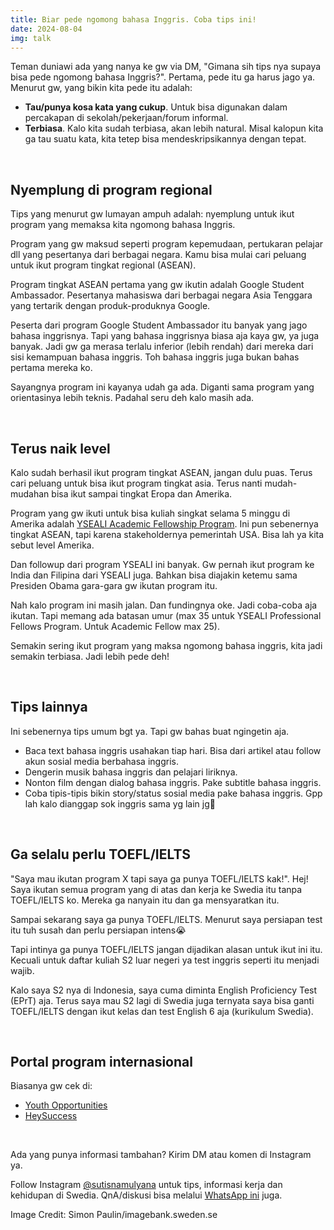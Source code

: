 ```yaml
---
title: Biar pede ngomong bahasa Inggris. Coba tips ini!
date: 2024-08-04
img: talk
---
```

Teman duniawi ada yang nanya ke  gw via DM, "Gimana sih tips nya supaya bisa pede ngomong bahasa Inggris?". Pertama, pede itu ga harus jago ya. Menurut gw, yang bikin kita pede itu adalah:
- **Tau/punya kosa kata yang cukup**. Untuk bisa digunakan dalam percakapan di sekolah/pekerjaan/forum informal.
- **Terbiasa**. Kalo kita sudah terbiasa, akan lebih natural. Misal kalopun kita ga tau suatu kata, kita tetep bisa mendeskripsikannya dengan tepat.

&nbsp;

## Nyemplung di program regional
Tips yang menurut gw lumayan ampuh adalah: nyemplung untuk ikut program yang memaksa kita ngomong bahasa Inggris.

Program yang gw maksud seperti program kepemudaan, pertukaran pelajar dll yang pesertanya dari berbagai negara. Kamu bisa mulai cari peluang untuk ikut program tingkat regional (ASEAN).

Program tingkat ASEAN pertama yang gw ikutin adalah Google Student Ambassador. Pesertanya mahasiswa dari berbagai negara Asia Tenggara yang tertarik dengan produk-produknya Google.

Peserta dari program Google Student Ambassador itu banyak yang jago bahasa inggrisnya. Tapi yang bahasa inggrisnya biasa aja kaya gw, ya juga banyak. Jadi gw ga merasa terlalu inferior (lebih rendah) dari mereka dari sisi kemampuan bahasa inggris. Toh bahasa inggris juga bukan bahas pertama mereka ko.

Sayangnya program ini kayanya udah ga ada. Diganti sama program yang orientasinya lebih teknis. Padahal seru deh kalo masih ada.

&nbsp;

## Terus naik level
Kalo sudah berhasil ikut program tingkat ASEAN, jangan dulu puas. Terus cari peluang untuk bisa ikut program tingkat asia. Terus nanti mudah-mudahan bisa ikut sampai tingkat Eropa dan Amerika.

Program yang gw ikuti untuk bisa kuliah singkat selama 5 minggu di Amerika adalah [YSEALI Academic Fellowship Program](https://asean.usmission.gov/ysealiafp/). Ini pun sebenernya tingkat ASEAN, tapi karena stakeholdernya pemerintah USA. Bisa lah ya kita sebut level Amerika.

Dan followup dari program YSEALI ini banyak. Gw pernah ikut program ke India dan Filipina dari YSEALI juga. Bahkan bisa diajakin ketemu sama Presiden Obama gara-gara gw ikutan program itu.

Nah kalo program ini masih jalan. Dan fundingnya oke. Jadi coba-coba aja ikutan. Tapi memang ada batasan umur (max 35 untuk YSEALI Professional Fellows Program. Untuk Academic Fellow max 25).

Semakin sering ikut program yang maksa ngomong bahasa inggris, kita jadi semakin terbiasa. Jadi lebih pede deh!

&nbsp;

## Tips lainnya
Ini sebenernya tips umum bgt ya. Tapi gw bahas buat ngingetin aja.
- Baca text bahasa inggris usahakan tiap hari. Bisa dari artikel atau follow akun sosial media berbahasa inggris.
- Dengerin musik bahasa inggris dan pelajari liriknya.
- Nonton film dengan dialog bahasa inggris. Pake subtitle bahasa inggris.
- Coba tipis-tipis bikin story/status sosial media pake bahasa inggris. Gpp lah kalo dianggap sok inggris sama yg lain jg🤣

&nbsp;

## Ga selalu perlu TOEFL/IELTS
"Saya mau ikutan program X tapi saya ga punya TOEFL/IELTS kak!". Hej! Saya ikutan semua program yang di atas dan kerja ke Swedia itu tanpa TOEFL/IELTS ko. Mereka ga nanyain itu dan ga mensyaratkan itu.

Sampai sekarang saya ga punya TOEFL/IELTS. Menurut saya persiapan test itu tuh susah dan perlu persiapan intens😭

Tapi intinya ga punya TOEFL/IELTS jangan dijadikan alasan untuk ikut ini itu. Kecuali untuk daftar kuliah S2 luar negeri ya test inggris seperti itu menjadi wajib.

Kalo saya S2 nya di Indonesia, saya cuma diminta English Proficiency Test (EPrT) aja. Terus saya mau S2 lagi di Swedia juga ternyata saya bisa ganti TOEFL/IELTS dengan ikut kelas dan test English 6 aja (kurikulum Swedia).

&nbsp;

## Portal program internasional

Biasanya gw cek di:
- [Youth Opportunities](https://www.youthop.com)
- [HeySuccess](https://www.heysuccess.com)

&nbsp;

Ada yang punya informasi tambahan? Kirim DM atau komen di Instagram ya.

Follow Instagram [@sutisnamulyana](https://www.instagram.com/sutisnamulyana/) untuk tips, informasi kerja dan kehidupan di Swedia. QnA/diskusi bisa melalui [WhatsApp ini](https://wa.me/6281111191998) juga.

Image Credit: Simon Paulin/imagebank.sweden.se